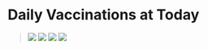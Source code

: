 # Daily Vaccinations at Today
> [ ![](https://corcc.github.io/corcc/badge/vaccination/counter/daily/dataTime.svg)](https://raw.githubusercontent.com/corcc/corcc/use-recursive-save/badge/vaccination/counter/daily/dataTime.svg)
> [ ![](https://corcc.github.io/corcc/badge/vaccination/counter/daily/firstCnt.svg)](https://raw.githubusercontent.com/corcc/corcc/use-recursive-save/badge/vaccination/counter/daily/firstCnt.svg)
> [ ![](https://corcc.github.io/corcc/badge/vaccination/counter/daily/secondCnt.svg)](https://raw.githubusercontent.com/corcc/corcc/use-recursive-save/badge/vaccination/counter/daily/secondCnt.svg)
> [ ![](https://corcc.github.io/corcc/badge/vaccination/counter/daily/thirdCnt.svg)](https://raw.githubusercontent.com/corcc/corcc/use-recursive-save/badge/vaccination/counter/daily/thirdCnt.svg)